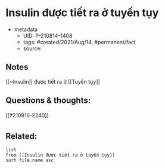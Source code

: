 # Insulin được tiết ra ở tuyến tụy

- metadata
	- UID: P-210814-1408
	- tags: #created/2021/Aug/14, #permanent/fact 
	- source: 

## Notes
[[~Insulin]] được tiết ra ở [[Tuyến tụy]]

## Questions & thoughts:
[[❓210816-2240]]

## Related:
```dataview
list
from [[Insulin được tiết ra ở tuyến tụy]]
sort file.name asc
```
